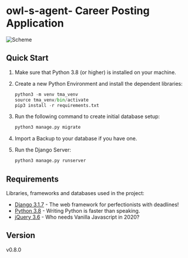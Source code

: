 # owl-s-agent- Career Posting Application

![Scheme](website/static/img/logo/logo.png)


## Quick Start

1. Make sure that Python 3.8 (or higher) is installed
on your machine.

2. Create a new Python Environment and install the dependent libraries:

    ```python
    python3 -m venv tma_venv
    source tma_venv/bin/activate
    pip3 install -r requirements.txt
    ```


3. Run the following command to create initial database setup:

    ```python
    python3 manage.py migrate
    ```

4. Import a Backup to your database if you have one.

5. Run the Django Server:

    ```python
    python3 manage.py runserver
    ```

## Requirements

Libraries, frameworks and databases used in the project:

* [Django 3.1.7]() - The web framework for perfectionists with deadlines!
* [Python 3.8]() - Writing Python is faster than speaking.
* [jQuery 3.6]() - Who needs Vanilla Javascript in 2020?


## Version
v0.8.0
